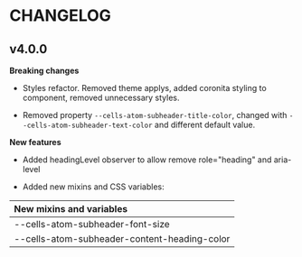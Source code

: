 # CHANGELOG

## v4.0.0

**Breaking changes**

- Styles refactor. Removed theme applys, added coronita styling to component, removed unnecessary styles.

- Removed property `--cells-atom-subheader-title-color`, changed with `--cells-atom-subheader-text-color` and different default value.

**New features**

- Added headingLevel observer to allow remove role="heading" and aria-level

- Added new mixins and CSS variables:

| New mixins and variables                                    |
|:------------------------------------------------------------|
| --cells-atom-subheader-font-size                            |
| --cells-atom-subheader-content-heading-color                |
